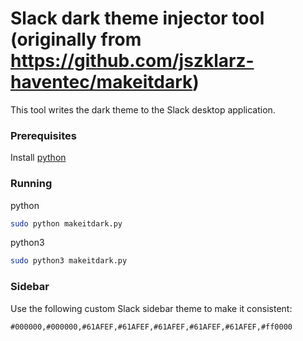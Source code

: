 # Slack dark theme injector tool (originally from https://github.com/jszklarz-haventec/makeitdark)
This tool writes the dark theme to the Slack desktop application.

### Prerequisites

Install [python](https://www.python.org/)

### Running

python
```bash
sudo python makeitdark.py
```

python3
```bash
sudo python3 makeitdark.py
```
### Sidebar

Use the following custom Slack sidebar theme to make it consistent:
```
#000000,#000000,#61AFEF,#61AFEF,#61AFEF,#61AFEF,#61AFEF,#ff0000
```
